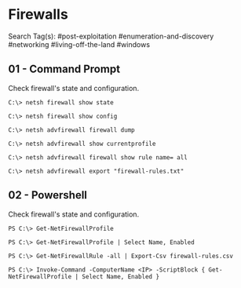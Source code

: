 # Firewalls

Search Tag(s): #post-exploitation #enumeration-and-discovery #networking #living-off-the-land #windows

## 01 - Command Prompt

Check firewall's state and configuration.

```
C:\> netsh firewall show state

C:\> netsh firewall show config

C:\> netsh advfirewall firewall dump

C:\> netsh advfirewall show currentprofile

C:\> netsh advfirewall firewall show rule name= all

C:\> netsh advfirewall export "firewall-rules.txt"
```

## 02 - Powershell

Check firewall's state and configuration.

```
PS C:\> Get-NetFirewallProfile

PS C:\> Get-NetFirewallProfile | Select Name, Enabled

PS C:\> Get-NetFirewallRule -all | Export-Csv firewall-rules.csv

PS C:\> Invoke-Command -ComputerName <IP> -ScriptBlock { Get-NetFirewallProfile | Select Name, Enabled }
```